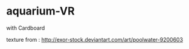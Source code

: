 # aquarium-VR
with Cardboard

texture from : http://exor-stock.deviantart.com/art/poolwater-9200603
